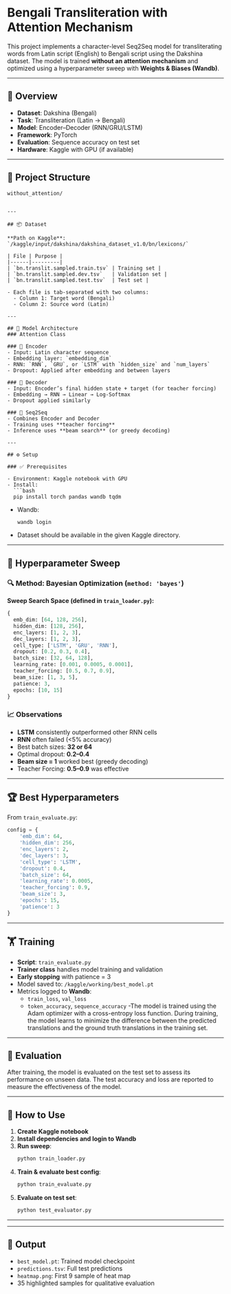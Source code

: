 
# Bengali Transliteration with Attention Mechanism

This project implements a character-level Seq2Seq model for transliterating words from Latin script (English) to Bengali script using the Dakshina dataset. The model is trained **without an attention mechanism** and optimized using a hyperparameter sweep with **Weights & Biases (Wandb)**.

---

## 🔧 Overview

- **Dataset**: Dakshina (Bengali)
- **Task**: Transliteration (Latin → Bengali)
- **Model**: Encoder–Decoder (RNN/GRU/LSTM)
- **Framework**: PyTorch
- **Evaluation**: Sequence accuracy on test set
- **Hardware**: Kaggle with GPU (if available)

---

## 📁 Project Structure

```
without_attention/


---

## 📦 Dataset

**Path on Kaggle**:  
`/kaggle/input/dakshina/dakshina_dataset_v1.0/bn/lexicons/`

| File | Purpose |
|------|---------|
| `bn.translit.sampled.train.tsv` | Training set |
| `bn.translit.sampled.dev.tsv`   | Validation set |
| `bn.translit.sampled.test.tsv`  | Test set |

- Each file is tab-separated with two columns:
  - Column 1: Target word (Bengali)
  - Column 2: Source word (Latin)

---

## 🧠 Model Architecture
### Attention Class

### 🔹 Encoder
- Input: Latin character sequence
- Embedding layer: `embedding_dim`
- RNN: `RNN`, `GRU`, or `LSTM` with `hidden_size` and `num_layers`
- Dropout: Applied after embedding and between layers

### 🔹 Decoder
- Input: Encoder’s final hidden state + target (for teacher forcing)
- Embedding → RNN → Linear → Log-Softmax
- Dropout applied similarly

### 🔹 Seq2Seq
- Combines Encoder and Decoder
- Training uses **teacher forcing**
- Inference uses **beam search** (or greedy decoding)

---

## ⚙️ Setup

### ✅ Prerequisites

- Environment: Kaggle notebook with GPU
- Install:
  ```bash
  pip install torch pandas wandb tqdm
  ```

- Wandb:
  ```bash
  wandb login
  ```

- Dataset should be available in the given Kaggle directory.

---

## 🧪 Hyperparameter Sweep

### 🔍 Method: Bayesian Optimization (`method: 'bayes'`)

**Sweep Search Space (defined in `train_loader.py`):**
```python
{
  emb_dim: [64, 128, 256],
  hidden_dim: [128, 256],
  enc_layers: [1, 2, 3],
  dec_layers: [1, 2, 3],
  cell_type: ['LSTM', 'GRU', 'RNN'],
  dropout: [0.2, 0.3, 0.4],
  batch_size: [32, 64, 128],
  learning_rate: [0.001, 0.0005, 0.0001],
  teacher_forcing: [0.5, 0.7, 0.9],
  beam_size: [1, 3, 5],
  patience: 3,
  epochs: [10, 15]
}
```

### 📈 Observations

- **LSTM** consistently outperformed other RNN cells
- **RNN** often failed (<5% accuracy)
- Best batch sizes: **32 or 64**
- Optimal dropout: **0.2–0.4**
- **Beam size = 1** worked best (greedy decoding)
- Teacher Forcing: **0.5–0.9** was effective

---

## 🏆 Best Hyperparameters

From `train_evaluate.py`:

```python
config = {
    'emb_dim': 64,
    'hidden_dim': 256,
    'enc_layers': 2,
    'dec_layers': 3,
    'cell_type': 'LSTM',
    'dropout': 0.4,
    'batch_size': 64,
    'learning_rate': 0.0005,
    'teacher_forcing': 0.9,
    'beam_size': 3,
    'epochs': 15,
    'patience': 3
}
```

---

## 🏋️ Training

- **Script**: `train_evaluate.py`
- **Trainer class** handles model training and validation
- **Early stopping** with patience = 3
- Model saved to: `/kaggle/working/best_model.pt`
- Metrics logged to **Wandb**:
  - `train_loss`, `val_loss`
  - `token_accuracy`, `sequence_accuracy`
-The model is trained using the Adam optimizer with a cross-entropy loss function. During training, the model learns to minimize the difference between the predicted translations and the ground truth translations in the training set.


---

## 🧾 Evaluation

After training, the model is evaluated on the test set to assess its performance on unseen data. The test accuracy and loss are reported to measure the effectiveness of the model.

---

## 📌 How to Use

1. **Create Kaggle notebook**
2. **Install dependencies and login to Wandb**
3. **Run sweep**:
   ```bash
   python train_loader.py
   ```
4. **Train & evaluate best config**:
   ```bash
   python train_evaluate.py
   ```
5. **Evaluate on test set**:
   ```bash
   python test_evaluator.py
   ```

---


---

## 📂 Output

- `best_model.pt`: Trained model checkpoint
- `predictions.tsv`: Full test predictions
- `heatmap.png`: First 9 sample of heat map
- 35 highlighted samples for qualitative evaluation
